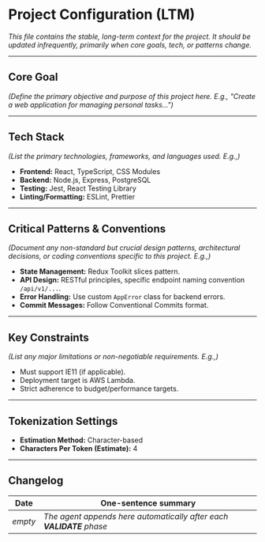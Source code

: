 # Project Configuration (LTM)

*This file contains the stable, long-term context for the project.*
*It should be updated infrequently, primarily when core goals, tech, or patterns change.*

---

## Core Goal

*(Define the primary objective and purpose of this project here. E.g., "Create a web application for managing personal tasks...")*

---

## Tech Stack

*(List the primary technologies, frameworks, and languages used. E.g.,)*
*   **Frontend:** React, TypeScript, CSS Modules
*   **Backend:** Node.js, Express, PostgreSQL
*   **Testing:** Jest, React Testing Library
*   **Linting/Formatting:** ESLint, Prettier

---

## Critical Patterns & Conventions

*(Document any non-standard but crucial design patterns, architectural decisions, or coding conventions specific to this project. E.g.,)*
*   **State Management:** Redux Toolkit slices pattern.
*   **API Design:** RESTful principles, specific endpoint naming convention `/api/v1/...`.
*   **Error Handling:** Use custom `AppError` class for backend errors.
*   **Commit Messages:** Follow Conventional Commits format.

---

## Key Constraints

*(List any major limitations or non-negotiable requirements. E.g.,)*
*   Must support IE11 (if applicable).
*   Deployment target is AWS Lambda.
*   Strict adherence to budget/performance targets.

---

## Tokenization Settings

*   **Estimation Method:** Character-based
*   **Characters Per Token (Estimate):** 4

---

## Changelog

| Date | One-sentence summary |
|------|----------------------|
| *empty* | *The agent appends here automatically after each **VALIDATE** phase* |
